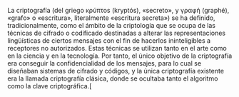 La criptografía (del griego κρύπτos (kryptós), «secreto», y γραφή (graphé), «grafo» o «escritura», literalmente «escritura secreta») 
se ha definido, tradicionalmente, como el ámbito de la criptología que se ocupa de las técnicas de cifrado o codificado destinadas a 
alterar las representaciones lingüísticas de ciertos mensajes con el fin de hacerlos ininteligibles a receptores no autorizados.
Estas técnicas se utilizan tanto en el arte como en la ciencia y en la tecnología. Por tanto, el único objetivo de la criptografía
era conseguir la confidencialidad de los mensajes, para lo cual se diseñaban sistemas de cifrado y códigos, y la única criptografía
existente era la llamada criptografía clásica,
donde se ocultaba tanto el algoritmo como la clave criptográfica.[
